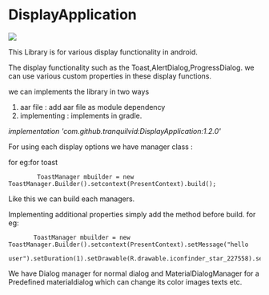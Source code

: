 # DisplayApplication
[![](https://jitpack.io/v/tranquilvid/DisplayApplication.svg)](https://jitpack.io/#tranquilvid/DisplayApplication)


This Library is for various display functionality in android.

The display functionality such as the Toast,AlertDialog,ProgressDialog.
we can use various custom properties in these display functions.

we can implements the library in two ways
1) aar file : add aar file as module dependency
2) implementing : implements in gradle.

 *implementation 'com.github.tranquilvid:DisplayApplication:1.2.0'*

For using each display options we have manager class :

for eg:for toast

            ToastManager mbuilder = new ToastManager.Builder().setcontext(PresentContext).build();

Like this we can build each managers.

Implementing additional properties  simply  add the method before build.
for eg:  
  
           ToastManager mbuilder = new ToastManager.Builder().setcontext(PresentContext).setMessage("hello       
           user").setDuration(1).setDrawable(R.drawable.iconfinder_star_227558).setGravity((Gravity.FILL_HORIZONTAL)).build();

We have Dialog manager for normal dialog and MaterialDialogManager for a Predefined materialdialog which can change its color images texts etc.
